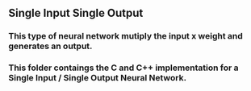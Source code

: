 ## Single Input Single Output
### This type of neural network mutiply the input x weight and generates an output.
### This folder contaings the C and C++ implementation for a Single Input / Single Output Neural Network.
